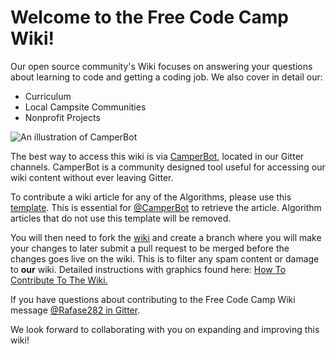 # Welcome to the Free Code Camp Wiki!
Our open source community's Wiki focuses on answering your questions about learning to code and getting a coding job. We also cover in detail our:
- Curriculum
- Local Campsite Communities
- Nonprofit Projects

![An illustration of CamperBot](http://i.imgur.com/gyJwzkx.png)

The best way to access this wiki is via [CamperBot](https://github.com/FreeCodeCamp/FreeCodeCamp/wiki/camperbot), located in our Gitter channels. CamperBot is a community designed tool useful for accessing our wiki content without ever leaving Gitter.

To contribute a wiki article for any of the Algorithms, please use this [template](https://github.com/FreeCodeCamp/FreeCodeCamp/wiki/Algorithm-Wiki-Template). This is essential for [@CamperBot](https://github.com/camperbot) to retrieve the article. Algorithm articles that do not use this template will be removed.

You will then need to fork the [wiki](https://github.com/FreeCodeCamp/wiki) and create a branch where you will make your changes to later submit a pull request to be merged before the changes goes live on the wiki. This is to filter any spam content or damage to **our** wiki. Detailed instructions with graphics found here: [How To Contribute To The Wiki.](https://github.com/FreeCodeCamp/FreeCodeCamp/wiki/How-To-Contribute-To-The-Wiki)

If you have questions about contributing to the Free Code Camp Wiki message [@Rafase282 in Gitter](https://gitter.im/Rafase282).

We look forward to collaborating with you on expanding and improving this wiki!

